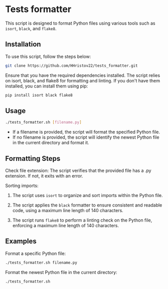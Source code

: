 # Tests formatter

This script is designed to format Python files using various tools such as `isort`, `black`, and `flake8`.

## Installation

To use this script, follow the steps below:

```bash
git clone https://github.com/HHristov22/tests_formatter.git
```
Ensure that you have the required dependencies installed. The script relies on isort, black, and flake8 for formatting and linting. If you don't have them installed, you can install them using pip:

```bash
pip install isort black flake8
```
## Usage

```bash
./tests_formatter.sh [filename.py]
```
- If a filename is provided, the script will format the specified Python file.
- If no filename is provided, the script will identify the newest Python file in the current directory and format it.

## Formatting Steps

Check file extension: The script verifies that the provided file has a .py extension. If not, it exits with an error.

Sorting imports: 
1. The script uses `isort` to organize and sort imports within the Python file.

2. The script applies the `black` formatter to ensure consistent and readable code, using a maximum line length of 140 characters.

3. The script runs `flake8` to perform a linting check on the Python file, enforcing a maximum line length of 140 characters.

## Examples

Format a specific Python file:

```bash
./tests_formatter.sh filename.py
```

Format the newest Python file in the current directory:

```bash
./tests_formatter.sh
```
